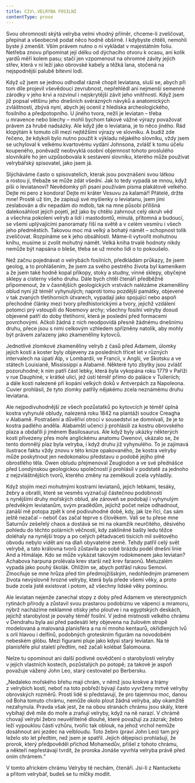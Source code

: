 ```yaml
---
title: CIV\.VELRYBA FOSILNÍ
contentType: prose
---
```


<section>

Svou ohromností skýtá velryba velmi vhodný příměr, chceme-li zveličovat, přepínat a všeobecně podat něco hodně obšírně. I kdybyste chtěli, nemohli byste ji zmenšit. Vším právem nutno o ní vykládat v majestátním foliu. Netřeba znovu připomínat její délku od dýchacího otvoru k ocasu, ani kolik yardů měří kolem pasu; stačí jen vzpomenout na ohromné závity jejích střev, která v ní leží jako obrovské kabely a těžká lana, stočená na nejspodnější palubě bitevní lodi.

Když už jsem se jednou odhodlal rázně chopit leviatana, sluší se, abych při tom díle projevil vševědoucí zevrubnost, nepřehlédl ani nejmenší semenné zárodky v jeho krvi a rozvinul i nejskrytější závit jeho vnitřností. Když jsem již popsal většinu jeho dnešních svérázných návyků a anatomických zvláštností, zbývá nyní, abych jej ocenil z hlediska archeologického, fosilního a předpotopního. U jiného tvora, nežli je leviatan – třeba u mravence nebo blechy – mohli bychom takové vážné výrazy považovat právem za hrubé nadsázky. Ale když jde o leviatana, je to něco jiného. Rád klopýtám k tomuto cíli mezi nejtěžšími výrazy ve slovníku. A budiž zde řečeno, že kdykoli bylo nutno použít k výkladu nějakého slovníku, vždy jsem se uchyloval k velkému kvartovému vydání Johnsona, zvlášť k tomu účelu koupeného, poněvadž neobvyklá osobní objemnost tohoto proslulého slovníkáře ho jen uzpůsobovala k sestavení slovníku, kterého může používat velrybářský spisovatel, jako jsem já.

Slýcháváme často o spisovatelích, kterak jsou povznášeni svou látkou a rostou jí, třebaže se může zdát všední. Jak to tedy vypadá se mnou, když píši o leviatanovi? Nevědomky při psaní používám písma plakátově velkého. Dejte mi pero z kondora! Dejte mi kráter Vesuvu za kalamář! Přátelé, držte mne! Prostě už tím, že zapisuji své myšlenky o leviatanu, jsem jimi zeslabován a div nepadám do mdlob, tak na mne působí přílišná dalekosáhlost jejich pojetí, jež jako by chtělo zahrnout celý okruh věd a všechna pokolení velryb a lidí i mastodontů, minulá, přítomná a budoucí, se všemi uplývajícími panoramaty říší na světě a v celém vesmíru i všech jeho předměstích. Takovou moc má velký a bohatý námět – schopnost tolik zveličovat. Rozpínáme se k jeho obsáhlosti. Máme-li vytvořit mohutnou knihu, musíme si zvolit mohutný námět. Velká kniha trvalé hodnoty nikdy nemůže být napsána o bleše, třeba se už mnoho lidí o to pokoušelo.

Než začnu pojednávat o velrybách fosilních, předkládám průkazy, že jsem geolog, a to prohlášením, že jsem za svého pestrého života byl kameníkem a že jsem také hodně kopal příkopy, stoky a studny, vinné sklepy, obyčejné sklepy a cisterny všeho druhu. Dále bych chtěl čtenáři předběžně připomenout, že v časnějších geologických vrstvách nalézáme zkameněliny oblud nyní již téměř vyhynulých; naproti tomu pozdější památky, objevené v tak zvaných třetihorních útvarech, vypadají jako spojující nebo aspoň přechodné články mezi tvory předhistorickými a tvory, jejichž vzdálení potomci prý vstoupili do Noemovy archy; všechny fosilní velryby dosud objevené patří do doby třetihorní, která je poslední před formacemi povrchovými. Ačkoli žádná z nich neodpovídá přesně žádnému dnešnímu druhu, přece jsou s nimi celkovým vzhledem spřízněny natolik, aby mohly být právem zařazeny jako zkameněliny kytovců.

Jednotlivé zlomkové zkameněliny velryb z časů před Adamem, úlomky jejich kostí a koster byly objeveny za posledních třicet let v různých intervalech na úpatí Alp, v Lombardii, ve Francii, v Anglii, ve Skotsku a ve státech Louisianě, Mississippi a Alabamě. Některé tyto zbytky jsou zvlášť pozoruhodné; k nim patří část lebky, která byla vykopána roku 1779 v Paříži v rue Dauphiné, v krátké ulici, jež ústí téměř přímo do paláce v Tuileriích; a dále kosti nalezené při kopání velkých doků v Antverpách za Napoleona. Cuvier prohlásil, že tyto zlomky patřily nějakému zcela neznámému druhu leviatana.

Ale nejpodivuhodnější ze všech pozůstatků po kytovcích je téměř úplná kostra vyhynulé obludy, nalezená roku 1842 na plantáži soudce Creagha v Alabamě. Postrašení a důvěřiví otroci v sousedství se domnívali, že je to kostra padlého anděla. Alabamští učenci ji prohlásili za kostru obrovského plaza a obdařili ji jménem Basilosaurus. Ale když byly ukázky některých kostí přivezeny přes moře anglickému anatomu Owenovi, ukázalo se, že tento domnělý plaz byla velryba, i když druhu již vyhynulého. To je zajímavá ilustrace faktu vždy znovu v této knize opakovaného, že kostra velryby může poskytnout jen nedokonalou představu o podobě jejího plně obrostlého těla. Owen obludu přejmenoval Zeuglodon a ve své přednášce před Londýnskou geologickou společností ji prohlásil v podstatě za jednoho z nejzvláštnějších tvorů, kterého změny na zeměkouli zcela vyhladily.

Když stojím mezi mohutnými kostrami leviatanů, jejich lebkami, tesáky, žebry a obratli, které se vesměs vyznačují částečnou podobností s nynějšími druhy mořských oblud, ale zároveň se podobají i vyhynulým předvěkým leviatanům, svým pradědům, jejichž počet nelze odhadnout, zanáší mě potopa zpět k oné podivuhodné době, kdy, jak lze říci, čas sám ještě nezačal – neboť čas začal teprve s člověkem. Valí se tu přese mne Saturnův zešeřelý chaos a dostává se mi na okamžik neurčitého, děsivého pohledu do těchto polárních věčností, kdy zaklíněné bašty ledu těžce doléhaly na nynější tropy a po celých pětadvaceti tisících mil světového obvodu nebylo vidět ani na dlaň obyvatelné země. Tehdy patřil celý svět velrybě, a tato královna tvorů zůstavila po sobě brázdu podél dnešní linie And a Himálaje. Kdo se může vykázat takovým rodokmenem jako leviatan? Achabova harpuna prolévala krev starší než krev faraonů. Metuzalém vypadá jako pouhý školák. Ohlížím se, abych potřásl rukou Semovi. Zmocňuje se mne hrůza před tím předmojžíšským, nedohledným pramenem života nevýslovně hrozné velryby, která byla přede všemi věky, a proto bude zcela jistě existovat i potom, až všechny lidské věky pominou.

Ale leviatan nejenže zanechal stopy z doby před Adamem ve stereotypních rytinách přírody a zůstavil svou prastarou podobiznu ve vápenci a mramoru, nýbrž nacházíme neklamné otisky jeho ploutve i na egyptských deskách, jejichž starobylost je povahy téměř fosilní. V jedné místnosti velkého chrámu v Dendrahu byla asi před padesáti lety objevena na žulovém stropě modelovaná a malovaná planisféra a na ní mnoho kentaurů, okřídlených lvů s orlí hlavou i delfínů, podobných groteskním figurám na novodobém nebeském glóbu. Mezi figurami pluje jako kdysi starý leviatan. Na té planisféře plul staletí předtím, než začali kolébat Šalomouna.

Nelze tu opominout ani další podivné osvědčení o starobylosti velryby v jejích vlastních kostech, pozůstalých po potopě; za takové je aspoň považuje vážený John Leo, starý cestovatel po Berbersku.

„Nedaleko mořského břehu mají chrám, v němž jsou krokve a trámy z velrybích kostí, neboť na toto pobřeží bývají často vyvrženy mrtvé velryby obrovských rozměrů. Prostí lidé si představují, že pro tajemnou moc, danou od Boha tomuto chrámu, nemůže okolo plout žádná velryba, aby okamžitě nezahynula. Pravda však jest, že na obou stranách chrámu jsou skály, které vybíhají dvě míle do moře a zraňují velryby, když na ně narazí. V chrámě chovají velrybí žebro neuvěřitelně dlouhé, které považují za zázrak; žebro leží vypouklou částí vzhůru, tvoříc tak oblouk, na jehož vrchol nemůže dosáhnout ani jezdec na velbloudu. Toto žebro (praví John Leo) tam prý leželo sto let předtím, než jsem je spatřil. Jejich dějepisci prohlašují, že prorok, který předpověděl příchod Mohamedův, přišel z tohoto chrámu, a někteří nepřestávají tvrdit, že proroka Jonáše vyvrhla velryba právě před oním chrámem.“

V tomto africkém chrámu Velryby tě nechám, čtenáři. Jsi-li z Nantucketu a přitom velrybář, budeš se tu mlčky modlit.

</section>
